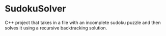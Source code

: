 # SudokuSolver
C++ project that takes in a file with an incomplete sudoku puzzle and then solves it using a recursive backtracking solution.
